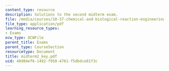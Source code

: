 ```yaml
---
content_type: resource
description: Solutions to the second midterm exam.
file: /media/courses/10-37-chemical-and-biological-reaction-engineering-spring-2007/40d84ef61492f9504761f5dbdce81f3c_midterm2_key.pdf
file_type: application/pdf
learning_resource_types:
- Exams
ocw_type: OCWFile
parent_title: Exams
parent_type: CourseSection
resourcetype: Document
title: midterm2_key.pdf
uid: 40d84ef6-1492-f950-4761-f5dbdce81f3c
---
```

